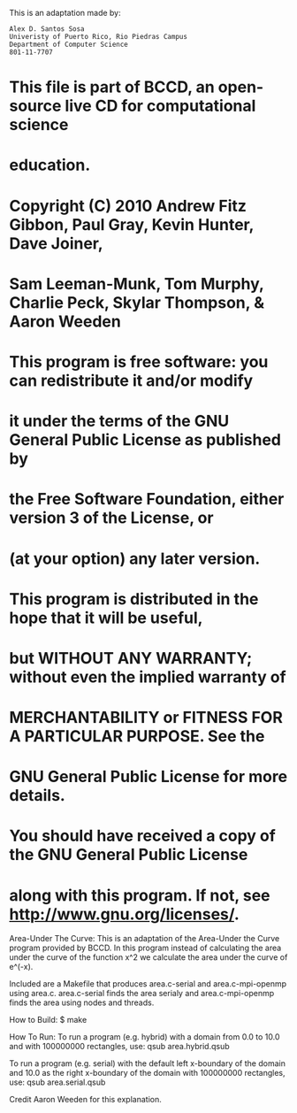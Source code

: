 This is an adaptation made by: 

	Alex D. Santos Sosa 
	Univeristy of Puerto Rico, Rio Piedras Campus
	Department of Computer Science
	801-11-7707 


#
# This file is part of BCCD, an open-source live CD for computational science
# education.
# 
# Copyright (C) 2010 Andrew Fitz Gibbon, Paul Gray, Kevin Hunter, Dave Joiner, 
#   Sam Leeman-Munk, Tom Murphy, Charlie Peck, Skylar Thompson, & Aaron Weeden 
# 
# This program is free software: you can redistribute it and/or modify
# it under the terms of the GNU General Public License as published by
# the Free Software Foundation, either version 3 of the License, or
# (at your option) any later version.
# 
# This program is distributed in the hope that it will be useful,
# but WITHOUT ANY WARRANTY; without even the implied warranty of
# MERCHANTABILITY or FITNESS FOR A PARTICULAR PURPOSE.  See the
# GNU General Public License for more details.
# 
# You should have received a copy of the GNU General Public License
# along with this program.  If not, see <http://www.gnu.org/licenses/>.

Area-Under The Curve:
This is an adaptation of the Area-Under the Curve program provided by BCCD. In this program instead of calculating the area under the curve of the function x^2 we calculate the area under the curve of e^(-x). 

Included are a Makefile that produces area.c-serial and area.c-mpi-openmp using area.c. area.c-serial finds the area serialy and area.c-mpi-openmp finds the area using nodes and threads.
 
How to Build:
  $ make 

How To Run:
  To run a program (e.g. hybrid) with a domain from 0.0 to 10.0 and with 
  100000000 rectangles, use: qsub area.hybrid.qsub

  To run a program (e.g. serial) with the default left x-boundary of the
  domain and 10.0 as the right x-boundary of the domain with 
  100000000 rectangles, use: qsub area.serial.qsub

Credit Aaron Weeden for this explanation.